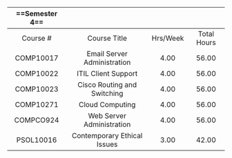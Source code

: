 |        ==**Semester 4**==        |                                          |          |             |
| :------------------------------: | :--------------------------------------: | :------: | :---------: |
|             Course #             |               Course Title               | Hrs/Week | Total Hours |
|            COMP10017             |       Email Server Administration        |   4.00   |    56.00    |
|            COMP10022             |           ITIL Client Support            |   4.00   |    56.00    |
|            COMP10023             |       Cisco Routing and Switching        |   4.00   |    56.00    |
|            COMP10271             |             Cloud Computing              |   4.00   |    56.00    |
|            COMPCO924             |        Web Server Administration         |   4.00   |    56.00    |
|            PSOL10016             |       Contemporary Ethical Issues        |   3.00   |    42.00    |